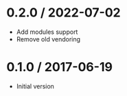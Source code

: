 # 0.2.0 / 2022-07-02

  * Add modules support
  * Remove old vendoring

# 0.1.0 / 2017-06-19

  * Initial version